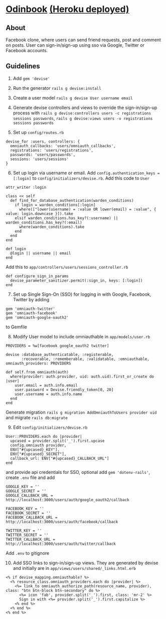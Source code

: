 # [Odinbook](https://www.theodinproject.com/courses/ruby-on-rails/lessons/final-project#project-building-facebook) [(Heroku deployed)](https://ovsjazz-odinbook.herokuapp.com/users/sign_in)

## About
Facebook clone, where users can send friend requests, post and comment on posts. User can sign-in/sign-up using sso via Google, Twitter or Facebook accounts.

## Guidelines
1. Add `gem 'devise'`
2. Run the generator `rails g devise:install`
3. Create a user model `rails g devise User username email`
4. Generate devise controllers and views to override the sign-in/sign-up process with `rails g devise:controllers users -c registrations sessions passwords`, `rails g devise:views users -v registrations sessions passwords`

5. Set up `config/routes.rb`
```
devise_for :users, controllers: {
  omniauth_callbacks: 'users/omniauth_callbacks',
  registrations: 'users/registrations',
  passwords: 'users/passwords',
  sessions: 'users/sessions'
}
```

6. Set up login via username or email. Add `config.authentication_keys = [:login]` to `config/initializers/devise.rb`. Add this code to `User`
```
attr_writer :login

class << self
  def find_for_database_authentication(warden_conditions)
    if login = warden_conditions[:login]
      where(["lower(username) = :value OR lower(email) = :value", { value: login.downcase }]).take
    elsif warden_conditions.has_key?(:username) || warden_conditions.has_key?(:email)
      where(warden_conditions).take
    end
  end
end

def login
  @login || username || email
end
```
Add this to `app/controllers/users/sessions_controller.rb`
```
def configure_sign_in_params
  devise_parameter_sanitizer.permit(:sign_in, keys: [:login])
end
```

7. Set up Single Sign-On (SSO) for logging in with Google, Facebook, Twitter by adding
```
gem 'omniauth-twitter'
gem 'omniauth-facebook'
gem 'omniauth-google-oauth2'
```
to Gemfile

8. Modify User model to include omniauthable in `app/models/user.rb`
```
PROVIDERS = %w[facebook google_oauth2 twitter]

devise :database_authenticatable, :registerable,
       :recoverable, :rememberable, :validatable, :omniauthable, omniauth_providers: PROVIDERS

def self.from_omniauth(auth)
  where(provider: auth.provider, uid: auth.uid).first_or_create do |user|
    user.email = auth.info.email
    user.password = Devise.friendly_token[0, 20]
    user.username = auth.info.name
  end
end
```
Generate migration `rails g migration AddOmniauthToUsers provider uid` and migrate `rails db:migrate`

9. Edit `config/initializers/devise.rb`
```
User::PROVIDERS.each do |provider|
  upcased = provider.split('_').first.upcase
  config.omniauth provider,
  ENV["#{upcased}_KEY"],
  ENV["#{upcased}_SECRET"],
  callback_url: ENV["#{upcased}_CALLBACK_URL"]
end
```
and provide api credentials for SSO, optional add `gem 'dotenv-rails'`, create `.env` file and add
```
GOOGLE_KEY = ''
GOOGLE_SECRET = ''
GOOGLE_CALLBACK_URL = http://localhost:3000/users/auth/google_oauth2/callback

FACEBOOK_KEY = ''
FACEBOOK_SECRET = ''
FACEBOOK_CALLBACK_URL = http://localhost:3000/users/auth/facebook/callback

TWITTER_KEY = ''
TWITTER_SECRET = ''
TWITTER_CALLBACK_URL = http://localhost:3000/users/auth/twitter/callback
```
Add `.env` to gitignore

10. Add SSO links to sign-in/sign-up views. They are generated by devise and initially are in `app/views/users/shared/_links.html.erb`
```
<% if devise_mapping.omniauthable? %>
  <% resource_class.omniauth_providers.each do |provider| %>
    <%= link_to omniauth_authorize_path(resource_name, provider), class: "btn btn-block btn-secondary" do %>
      <%= icon 'fab', provider.split('_').first, class: 'mr-2' %>
      Sign in with <%= provider.split('_').first.capitalize %>
    <% end %>
  <% end %>
<% end %>
```

